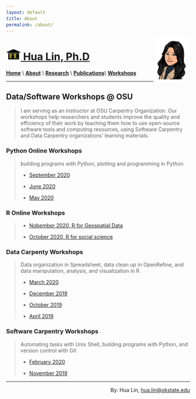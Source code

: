 ```yaml
---
layout: default
title: About
permalink: /about/
---
```


<a href="http://drhualin.github.io"><img style="float: right; width: 90px; margin: 0px 5px 20px" src="/images/Me_regards1.png">
<h1> <img style="float: center; width: 40px; margin: 0px 0px 0px" src="/images/logo-goldB.jpg">  Hua Lin, Ph.D </h1>

  
[**Home**](/)  \ [**About**](/about) \ [**Research**](/research) \ [**Publications**](/publications.md)\ [**Workshops**](/workshops) 

***********

## Data/Software Workshops @ OSU

> I am serving as an instructor at OSU Carpentry Organization. Our workshops help researchers and students improve the quality and efficiency of their work by teaching them how to use open-source software tools and computing resources, using Software Carpentry and Data Carpentry organizations’ learning materials. 

### Python Online Workshops
> building programs with Python, plotting and programming in Python
> - [September 2020](https://osu-carpentry.github.io/2020-09-28-okstate) 
> 
> - [June 2020](https://osu-carpentry.github.io/2020-06-11-okstate/)
>
> - [May 2020](https://osu-carpentry.github.io/2020-05-11-okstate/)

### R Online Workshops
> - [Nobember 2020, R for Geospatial Data](https://osu-carpentry.github.io/2020-11-06-okstate/)
>
> - [October 2020, R for social science](https://osu-carpentry.github.io/2020-10-26-okstate)

### Data Carpenty Workshops
> Data organization in Spreadsheet, data clean up in OpenRefine, and data manipulation, analysis, and visualization in R
>
> - [March 2020](https://osu-carpentry.github.io/2020-03-16-okstate/)
>
> - [December 2019](https://osu-carpentry.github.io/2019-12-16-okstate/)
>
> - [October 2019](https://osu-carpentry.github.io/2019-10-24-okstate/)
>
> - [April 2019](https://osu-carpentry.github.io/2019-04-18-okstate/)
>
### Software Carpentry Workshops
> Automating tasks with Unix Shell, building programs with Python, and version control with Git
> - [February 2020](https://osu-carpentry.github.io/2020-02-06-okstate/)
>
> - [November 2019](https://osu-carpentry.github.io/2019-11-01-okstate/)


***********************
<h8><div style="text-align: right">By: Hua Lin, hua.lin@okstate.edu</div></h8>

